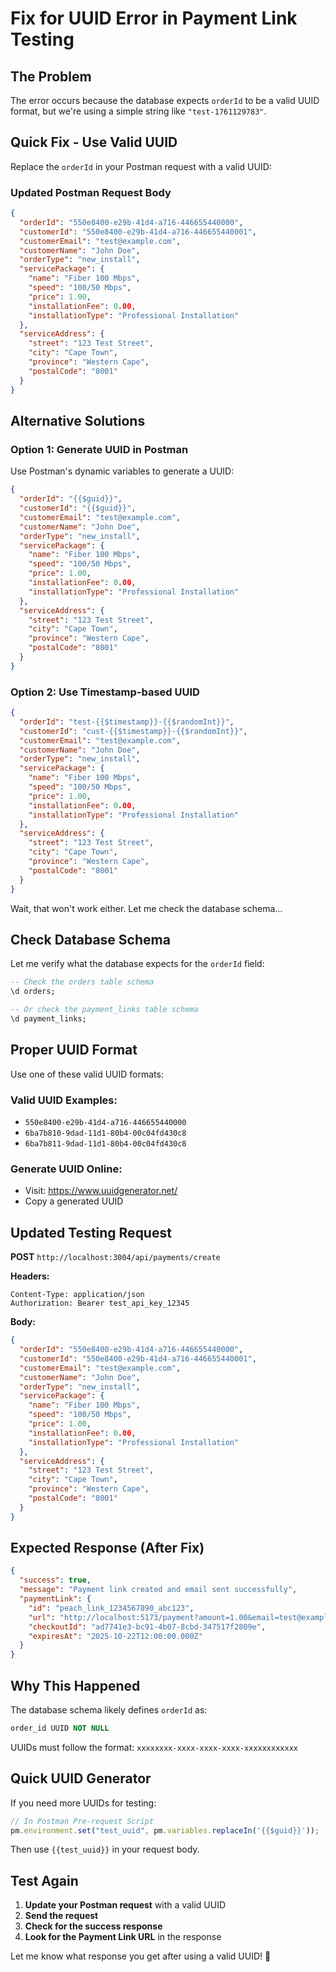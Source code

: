 # Fix for UUID Error in Payment Link Testing

## The Problem

The error occurs because the database expects `orderId` to be a valid UUID format, but we're using a simple string like `"test-1761129783"`.

## Quick Fix - Use Valid UUID

Replace the `orderId` in your Postman request with a valid UUID:

### Updated Postman Request Body

```json
{
  "orderId": "550e8400-e29b-41d4-a716-446655440000",
  "customerId": "550e8400-e29b-41d4-a716-446655440001",
  "customerEmail": "test@example.com",
  "customerName": "John Doe",
  "orderType": "new_install",
  "servicePackage": {
    "name": "Fiber 100 Mbps",
    "speed": "100/50 Mbps",
    "price": 1.00,
    "installationFee": 0.00,
    "installationType": "Professional Installation"
  },
  "serviceAddress": {
    "street": "123 Test Street",
    "city": "Cape Town",
    "province": "Western Cape",
    "postalCode": "8001"
  }
}
```

## Alternative Solutions

### Option 1: Generate UUID in Postman

Use Postman's dynamic variables to generate a UUID:

```json
{
  "orderId": "{{$guid}}",
  "customerId": "{{$guid}}",
  "customerEmail": "test@example.com",
  "customerName": "John Doe",
  "orderType": "new_install",
  "servicePackage": {
    "name": "Fiber 100 Mbps",
    "speed": "100/50 Mbps",
    "price": 1.00,
    "installationFee": 0.00,
    "installationType": "Professional Installation"
  },
  "serviceAddress": {
    "street": "123 Test Street",
    "city": "Cape Town",
    "province": "Western Cape",
    "postalCode": "8001"
  }
}
```

### Option 2: Use Timestamp-based UUID

```json
{
  "orderId": "test-{{$timestamp}}-{{$randomInt}}",
  "customerId": "cust-{{$timestamp}}-{{$randomInt}}",
  "customerEmail": "test@example.com",
  "customerName": "John Doe",
  "orderType": "new_install",
  "servicePackage": {
    "name": "Fiber 100 Mbps",
    "speed": "100/50 Mbps",
    "price": 1.00,
    "installationFee": 0.00,
    "installationType": "Professional Installation"
  },
  "serviceAddress": {
    "street": "123 Test Street",
    "city": "Cape Town",
    "province": "Western Cape",
    "postalCode": "8001"
  }
}
```

Wait, that won't work either. Let me check the database schema...

## Check Database Schema

Let me verify what the database expects for the `orderId` field:

```sql
-- Check the orders table schema
\d orders;

-- Or check the payment_links table schema
\d payment_links;
```

## Proper UUID Format

Use one of these valid UUID formats:

### Valid UUID Examples:
- `550e8400-e29b-41d4-a716-446655440000`
- `6ba7b810-9dad-11d1-80b4-00c04fd430c8`
- `6ba7b811-9dad-11d1-80b4-00c04fd430c8`

### Generate UUID Online:
- Visit: https://www.uuidgenerator.net/
- Copy a generated UUID

## Updated Testing Request

**POST** `http://localhost:3004/api/payments/create`

**Headers:**
```
Content-Type: application/json
Authorization: Bearer test_api_key_12345
```

**Body:**
```json
{
  "orderId": "550e8400-e29b-41d4-a716-446655440000",
  "customerId": "550e8400-e29b-41d4-a716-446655440001",
  "customerEmail": "test@example.com",
  "customerName": "John Doe",
  "orderType": "new_install",
  "servicePackage": {
    "name": "Fiber 100 Mbps",
    "speed": "100/50 Mbps",
    "price": 1.00,
    "installationFee": 0.00,
    "installationType": "Professional Installation"
  },
  "serviceAddress": {
    "street": "123 Test Street",
    "city": "Cape Town",
    "province": "Western Cape",
    "postalCode": "8001"
  }
}
```

## Expected Response (After Fix)

```json
{
  "success": true,
  "message": "Payment link created and email sent successfully",
  "paymentLink": {
    "id": "peach_link_1234567890_abc123",
    "url": "http://localhost:5173/payment?amount=1.00&email=test@example.com&reference=550e8400-e29b-41d4-a716-446655440000&orderId=550e8400-e29b-41d4-a716-446655440000&paymentLinkUrl=https://l.ppay.io/abc123&paymentLinkId=ad7741e3-bc91-4b07-8cbd-347517f2809e",
    "checkoutId": "ad7741e3-bc91-4b07-8cbd-347517f2809e",
    "expiresAt": "2025-10-22T12:00:00.000Z"
  }
}
```

## Why This Happened

The database schema likely defines `orderId` as:
```sql
order_id UUID NOT NULL
```

UUIDs must follow the format: `xxxxxxxx-xxxx-xxxx-xxxx-xxxxxxxxxxxx`

## Quick UUID Generator

If you need more UUIDs for testing:

```javascript
// In Postman Pre-request Script
pm.environment.set("test_uuid", pm.variables.replaceIn('{{$guid}}'));
```

Then use `{{test_uuid}}` in your request body.

## Test Again

1. **Update your Postman request** with a valid UUID
2. **Send the request**
3. **Check for the success response**
4. **Look for the Payment Link URL** in the response

Let me know what response you get after using a valid UUID! 🚀

